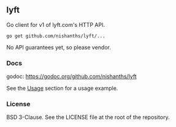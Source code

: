 ## lyft

Go client for v1 of lyft.com's HTTP API.

`go get github.com/nishanths/lyft/...`

No API guarantees yet, so please vendor.

### Docs

godoc: https://godoc.org/github.com/nishanths/lyft

See the [Usage](https://godoc.org/github.com/nishanths/lyft#hdr-Usage) section 
for a usage example.

### License

BSD 3-Clause. See the LICENSE file at the root of the repository.
